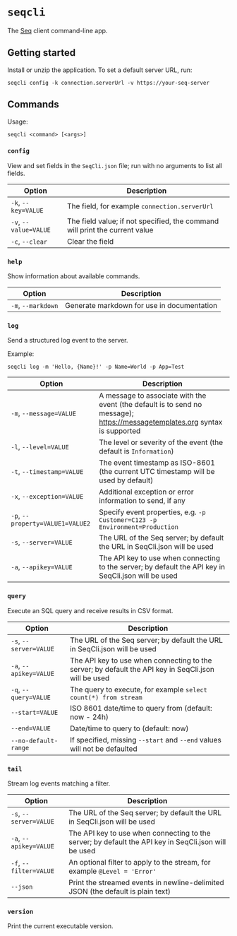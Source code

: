# `seqcli`

The [Seq](https://getseq.net) client command-line app.

## Getting started

Install or unzip the application. To set a default server URL, run:

```
seqcli config -k connection.serverUrl -v https://your-seq-server
```

## Commands

Usage:

```
seqcli <command> [<args>]
```

### `config`

View and set fields in the `SeqCli.json` file; run with no arguments to list all fields.

| Option | Description |
| ------ | ----------- |
| `-k`, `--key=VALUE` | The field, for example `connection.serverUrl` |
| `-v`, `--value=VALUE` | The field value; if not specified, the command will print the current value |
| `-c`, `--clear` | Clear the field |

### `help`

Show information about available commands.

| Option | Description |
| ------ | ----------- |
| `-m`, `--markdown` | Generate markdown for use in documentation |

### `log`

Send a structured log event to the server.

Example:

```
seqcli log -m 'Hello, {Name}!' -p Name=World -p App=Test
```

| Option | Description |
| ------ | ----------- |
| `-m`, `--message=VALUE` | A message to associate with the event (the default is to send no message); https://messagetemplates.org syntax is supported |
| `-l`, `--level=VALUE` | The level or severity of the event (the default is `Information`) |
| `-t`, `--timestamp=VALUE` | The event timestamp as ISO-8601 (the current UTC timestamp will be used by default) |
| `-x`, `--exception=VALUE` | Additional exception or error information to send, if any |
| `-p`, `--property=VALUE1=VALUE2` | Specify event properties, e.g. `-p Customer=C123 -p Environment=Production` |
| `-s`, `--server=VALUE` | The URL of the Seq server; by default the URL in SeqCli.json will  be used |
| `-a`, `--apikey=VALUE` | The API key to use when connecting to the server; by default the API key in SeqCli.json will be used |

### `query`

Execute an SQL query and receive results in CSV format.

| Option | Description |
| ------ | ----------- |
| `-s`, `--server=VALUE` | The URL of the Seq server; by default the URL in SeqCli.json will  be used |
| `-a`, `--apikey=VALUE` | The API key to use when connecting to the server; by default the API key in SeqCli.json will be used |
| `-q`, `--query=VALUE` | The query to execute, for example `select count(*) from stream` |
|       `--start=VALUE` | ISO 8601 date/time to query from (default: now - 24h) |
|       `--end=VALUE` | Date/time to query to (default: now) |
|       `--no-default-range` | If specified, missing `--start` and `--end` values will not be defaulted |

### `tail`

Stream log events matching a filter.

| Option | Description |
| ------ | ----------- |
| `-s`, `--server=VALUE` | The URL of the Seq server; by default the URL in SeqCli.json will  be used |
| `-a`, `--apikey=VALUE` | The API key to use when connecting to the server; by default the API key in SeqCli.json will be used |
| `-f`, `--filter=VALUE` | An optional filter to apply to the stream, for example `@Level = 'Error'` |
|       `--json` | Print the streamed events in newline-delimited JSON (the default is plain text) |

### `version`

Print the current executable version.
